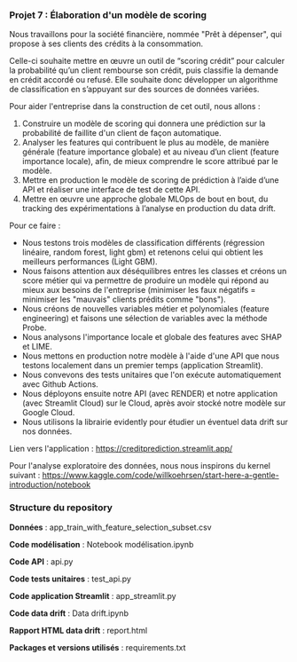 ### Projet 7 : Élaboration d'un modèle de scoring

Nous travaillons pour la société financière, nommée "Prêt à dépenser", qui propose à ses clients des crédits à la consommation.

Celle-ci souhaite mettre en œuvre un outil de “scoring crédit” pour calculer la probabilité qu’un client rembourse son crédit, puis classifie la demande en crédit accordé ou refusé. 
Elle souhaite donc développer un algorithme de classification en s’appuyant sur des sources de données variées.

Pour aider l'entreprise dans la construction de cet outil, nous allons :
1) Construire un modèle de scoring qui donnera une prédiction sur la probabilité de faillite d'un client de façon automatique.
2) Analyser les features qui contribuent le plus au modèle, de manière générale (feature importance globale) et au niveau d’un client (feature importance locale), afin, de mieux comprendre le score attribué par le modèle.
3) Mettre en production le modèle de scoring de prédiction à l’aide d’une API et réaliser une interface de test de cette API.
4) Mettre en œuvre une approche globale MLOps de bout en bout, du tracking des expérimentations à l’analyse en production du data drift.

Pour ce faire :
- Nous testons trois modèles de classification différents (régression linéaire, random forest, light gbm) et retenons celui qui obtient les meilleurs performances (Light GBM).
- Nous faisons attention aux déséquilibres entres les classes et créons un score métier qui va permettre de produire un modèle qui répond au mieux aux besoins de l'entreprise (minimiser les faux négatifs = minimiser les "mauvais" clients prédits comme "bons").
- Nous créons de nouvelles variables métier et polynomiales (feature engineering) et faisons une sélection de variables avec la méthode Probe.
- Nous analysons l'importance locale et globale des features avec SHAP et LIME.
- Nous mettons en production notre modèle à l'aide d'une API que nous testons localement dans un premier temps (application Streamlit).
- Nous convevons des tests unitaires que l'on exécute automatiquement avec Github Actions.
- Nous déployons ensuite notre API (avec RENDER) et notre application (avec Streamlit Cloud) sur le Cloud, après avoir stocké notre modèle sur Google Cloud.
- Nous utilisons la librairie evidently pour étudier un éventuel data drift sur nos données.

Lien vers l'application : https://creditprediction.streamlit.app/ 

Pour l'analyse exploratoire des données, nous nous inspirons du kernel suivant : https://www.kaggle.com/code/willkoehrsen/start-here-a-gentle-introduction/notebook

### Structure du repository 

**Données** : app_train_with_feature_selection_subset.csv

**Code modélisation** : Notebook modélisation.ipynb

**Code API** : api.py

**Code tests unitaires** : test_api.py

**Code application Streamlit** : app_streamlit.py

**Code data drift** : Data drift.ipynb

**Rapport HTML data drift** : report.html

**Packages et versions utilisés** : requirements.txt


